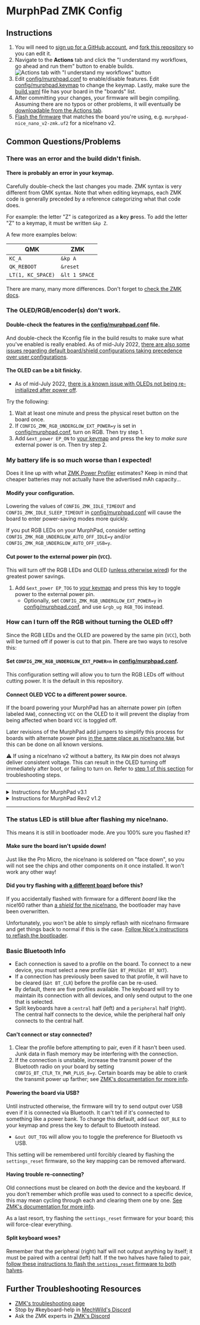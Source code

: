# MurphPad ZMK Config

## Instructions

1. You will need to [sign up for a GitHub account](https://github.com/signup), and [fork this repository](https://docs.github.com/en/get-started/quickstart/fork-a-repo#forking-a-repository) so you can edit it.
2. Navigate to the **Actions** tab and click the "I understand my workflows, go ahead and run them" button to enable builds.
   ![Actions tab with "I understand my workflows" button](https://aws1.discourse-cdn.com/github/original/2X/8/8a28c79db26e3c2d82f2d0694ae0762b2ef7763b.png)
3. Edit [config/murphpad.conf](config/murphpad.conf) to enable/disable features. Edit [config/murphpad.keymap](config/murphpad.keymap) to change the keymap. Lastly, make sure the [build.yaml](build.yaml) file has your board in the "boards" list.
4. After committing your changes, your firmware will begin compiling. Assuming there are no typos or other problems, it will eventually be [downloadable from the Actions tab](https://zmk.dev/docs/user-setup#installing-the-firmware).
5. [Flash the firmware](https://zmk.dev/docs/user-setup#flashing-uf2-files) that matches the board you're using, e.g. `murphpad-nice_nano_v2-zmk.uf2` for a nice!nano v2.

## Common Questions/Problems

### There was an error and the build didn't finish.

#### There is probably an error in your keymap.

Carefully double-check the last changes you made. ZMK syntax is very different from QMK syntax. Note that when editing keymaps, each ZMK code is generally preceded by a reference categorizing what that code does.

For example: the letter "Z" is categorized as a **k**ey **p**ress. To add the letter "Z" to a keymap, it must be written `&kp Z`.

A few more examples below:

| QMK | ZMK |
| --- | --- |
| `KC_A` | `&kp A` |
| `QK_REBOOT` | `&reset` |
| `LT(1, KC_SPACE)` | `&lt 1 SPACE` |

There are many, many more differences. Don't forget to [check the ZMK docs](https://zmk.dev/docs/features/keymaps).

### The OLED/RGB/encoder(s) don't work.

#### Double-check the features in the [config/murphpad.conf](config/murphpad.conf) file.

And double-check the Kconfig file in the build results to make sure what you've enabled is really enabled. As of mid-July 2022, [there are also some issues regarding default board/shield configurations taking precedence over user configurations](https://github.com/zmkfirmware/zmk/issues/1382).

#### The OLED can be a bit finicky.

- As of mid-July 2022, [there is a known issue with OLEDs not being re-initialized after power off](https://github.com/zmkfirmware/zmk/issues/674).

Try the following:

1. Wait at least one minute and press the physical reset button on the board once.
2. If `CONFIG_ZMK_RGB_UNDERGLOW_EXT_POWER=y` is set in [config/murphpad.conf](config/murphpad.conf), turn on RGB. Then try step 1.
3. Add `&ext_power EP_ON` to [your keymap](config/murphpad.keymap) and press the key to *make sure* external power is on. Then try step 2.

### My battery life is so much worse than I expected!

Does it line up with what [ZMK Power Profiler](https://zmk.dev/power-profiler) estimates? Keep in mind that cheaper batteries may not actually have the advertised mAh capacity...

#### Modify your configuration.

Lowering the values of `CONFIG_ZMK_IDLE_TIMEOUT` and `CONFIG_ZMK_IDLE_SLEEP_TIMEOUT` in [config/murphpad.conf](config/murphpad.conf) will cause the board to enter power-saving modes more quickly.

If you put RGB LEDs on your MurphPad, consider setting `CONFIG_ZMK_RGB_UNDERGLOW_AUTO_OFF_IDLE=y` and/or `CONFIG_ZMK_RGB_UNDERGLOW_AUTO_OFF_USB=y`.

#### Cut power to the external power pin (`VCC`).

This will turn off the RGB LEDs and OLED ([unless otherwise wired](#connect-oled-vcc-to-a-different-power-source)) for the greatest power savings.

1. Add `&ext_power EP_TOG` to [your keymap](config/murphpad.keymap) and press this key to toggle power to the external power pin.
   - Optionally, set `CONFIG_ZMK_RGB_UNDERGLOW_EXT_POWER=y` in [config/murphpad.conf](config/murphpad.conf), and use `&rgb_ug RGB_TOG` instead.

### How can I turn off the RGB without turning the OLED off?

Since the RGB LEDs and the OLED are powered by the same pin (`VCC`), both will be turned off if power is cut to that pin. There are two ways to resolve this:

#### Set `CONFIG_ZMK_RGB_UNDERGLOW_EXT_POWER=n` in [config/murphpad.conf](config/murphpad.conf).

This configuration setting will allow you to turn the RGB LEDs off without cutting power. It is the default in this repository.

#### Connect OLED VCC to a different power source.

If the board powering your MurphPad has an alternate power pin (often labeled `RAW`), connecting `VCC` on the OLED to it will prevent the display from being affected when board `VCC` is toggled off.

Later revisions of the MurphPad add jumpers to simplify this process for boards with alternate power pins [in the same place as nice!nano `RAW`](https://nicekeyboards.com/docs/nice-nano/pinout-schematic), but this can be done on all known versions.

:warning: If using a nice!nano v2 without a battery, its `RAW` pin does not always deliver consistent voltage. This can result in the OLED turning off immediately after boot, or failing to turn on. Refer to [step 1 of this section](#the-oled-can-be-a-bit-finicky) for troubleshooting steps.

---

<details>
    <summary>Instructions for MurphPad v3.1</summary>

![photo by Tokolist#9634](https://cdn.discordapp.com/attachments/754060816122249352/929437921948344350/unknown.png)

1. Disconnect OLED `VCC` from LED8 by cutting the trace on the PCB.
2. Solder a wire connecting from the `RAW` pin on the PCB to the OLED `VCC` pin.
   - [@tokolist](https://github.com/tokolist) demonstrates an elegant solution by wiring `RAW` to the unused LED strip connection, but the wire can be connected directly.

:warning: If the LED strip is in use, you will also need to cut the trace between its `5V` and OLED `VCC`, and rewire the strip to board `VCC`.
</details>

<details>
    <summary>Instructions for MurphPad Rev2 v1.2</summary>

![photo by @honorless](https://cdn.discordapp.com/attachments/837441710698004531/1001305218979479682/PXL_20220726_0117007153.jpg)

1. Disconnect OLED `VCC` from LED8 by cutting the J1 jumper.
2. Connect OLED `VCC` to board `RAW` by closing the J2 jumper.

:warning: If your board's additional power pin is not in the same place, you will need to wire that yourself instead of closing J2.
</details>

---

### The status LED is still blue after flashing my nice!nano.

This means it is still in bootloader mode. Are you 100% sure you flashed it?

#### Make sure the board isn't upside down!

Just like the Pro Micro, the nice!nano is soldered on "face down", so you will not see the chips and other components on it once installed. It won't work any other way!

#### Did you try flashing with [a different board](https://zmk.dev/docs/hardware#onboard) before this?

If you accidentally flashed with firmware for a different *board* like the nice!60 rather than [a *shield* for the nice!nano](https://zmk.dev/docs/hardware#pro_micro), the bootloader may have been overwritten.

Unfortunately, you won't be able to simply reflash with nice!nano firmware and get things back to normal if this is the case. [Follow Nice's instructions to reflash the bootloader](https://nicekeyboards.com/docs/nice-nano/troubleshooting#my-nicenano-seems-to-be-acting-up-and-i-want-to-re-flash-the-bootloader).

### Basic Bluetooth Info

- Each connection is saved to a profile on the board. To connect to a new device, you must select a new profile (`&bt BT_PRV`/`&bt BT_NXT`).
- If a connection has previously been saved to that profile, it will have to be cleared (`&bt BT_CLR`) before the profile can be re-used.
- By default, there are five profiles available. The keyboard will try to maintain its connection with all devices, and only send output to the one that is selected.
- Split keyboards have a `central` half (left) and a `peripheral` half (right). The central half connects to the device, while the peripheral half only connects to the central half.

#### Can't connect or stay connected?

1. Clear the profile before attempting to pair, even if it hasn't been used. Junk data in flash memory may be interfering with the connection.
2. If the connection is unstable, increase the transmit power of the Bluetooth radio on your board by setting `CONFIG_BT_CTLR_TX_PWR_PLUS_8=y`. Certain boards may be able to crank the transmit power up farther; see [ZMK's documentation for more info](https://zmk.dev/docs/troubleshooting#connectivity-issues).

#### Powering the board via USB?

Until instructed otherwise, the firmware will try to send output over USB even if it is connected via Bluetooth. It can't tell if it's connected to something like a power bank. To change this default, add `&out OUT_BLE` to your keymap and press the key to default to Bluetooth instead.
 - `&out OUT_TOG` will allow you to toggle the preference for Bluetooth vs USB.

This setting will be remembered until forcibly cleared by flashing the `settings_reset` firmware, so the key mapping can be removed afterward.

#### Having trouble re-connecting?

Old connections must be cleared on *both* the device and the keyboard. If you don't remember which profile was used to connect to a specific device, this may mean cycling through each and clearing them one by one. [See ZMK's documentation for more info](https://zmk.dev/docs/behaviors/bluetooth#bluetooth-pairing-and-profiles).

As a last resort, try flashing the `settings_reset` firmware for your board; this will force-clear everything.

#### Split keyboard woes?

Remember that the peripheral (right) half will not output anything by itself; it must be paired with a central (left) half. If the two halves have failed to pair, [follow these instructions to flash the `settings_reset` firmware to both halves](https://zmk.dev/docs/troubleshooting#reset-split-keyboard-procedure).

## Further Troubleshooting Resources

- [ZMK's troubleshooting page](https://zmk.dev/docs/troubleshooting)
- Stop by #keyboard-help in [MechWild's Discord](https://discord.gg/nfxHnsm)
- Ask the ZMK experts in [ZMK's Discord](https://zmk.dev/community/discord/invite)
